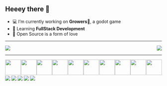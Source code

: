 ## Heeey there 👋

- 💻 I’m currently working on **Growers**🍊, a godot game 
- 📖 Learning **FullStack Development**
- 🧡 Open Source is a form of love

---

<div style="display:flex;justify-content:space-between;width:100%;">
<a href="https://github.com/Murilovsky">
  <img align="center" style="flex-shrink:1;" src="https://github-readme-stats.vercel.app/api?username=Murilovsky&hide=prs&count_private=true&show_icons=true&theme=github_dark&include_all_commits=true" />
</a>
<a href="https://github.com/Murilovsky">
  <img align="center" style="flex-shrink:1;" src="https://github-readme-stats.vercel.app/api/top-langs/?username=Murilovsky&theme=github_dark&layout=compact&hide=c,c%2B%2B,cmake&langs=8" />
</a>
</div>

---

<section style="display:flex;flex-direction:row;margin:0 auto;justify-content:space-around;">
   <img style="width:50px;height:50px;" src="https://cdn.jsdelivr.net/gh/devicons/devicon/icons/godot/godot-original-wordmark.svg" />
   <img style="width:50px;height:50px;" src="https://cdn.jsdelivr.net/gh/devicons/devicon/icons/unity/unity-original-wordmark.svg" />
   <img style="width:50px;height:50px;" src="https://cdn.jsdelivr.net/gh/devicons/devicon/icons/html5/html5-original.svg" />
   <img style="width:50px;height:50px;" src="https://cdn.jsdelivr.net/gh/devicons/devicon/icons/css3/css3-original.svg" />
   <img style="width:50px;height:50px;" src="https://cdn.jsdelivr.net/gh/devicons/devicon/icons/svelte/svelte-original.svg" />
   <img style="width:50px;height:50px;" src="https://cdn.jsdelivr.net/gh/devicons/devicon/icons/react/react-original.svg" />
   <img style="width:50px;height:50px;" src="https://cdn.jsdelivr.net/gh/devicons/devicon/icons/typescript/typescript-original.svg" />
   <img style="width:50px;height:50px;" src="https://cdn.jsdelivr.net/gh/devicons/devicon/icons/javascript/javascript-original.svg" />
   <img style="width:50px;height:50px;" src="https://cdn.jsdelivr.net/gh/devicons/devicon/icons/mysql/mysql-original-wordmark.svg" />
   <img style="width:50px;height:50px;" src="https://cdn.jsdelivr.net/gh/devicons/devicon/icons/linux/linux-original.svg" />
</section>



<section>
  <a href="mailto:murilovsky2030@gmail.com"><img align="center" src="https://img.shields.io/badge/Gmail-D14836?style=for-the-badge&logo=gmail&logoColor=white"></a>
  <a href="http://murilogama.artstation.com"><img align="center" src="https://img.shields.io/badge/blender-%23F5792A.svg?style=for-the-badge&logo=blender&logoColor=white"></a>
  <a href="https://www.linkedin.com/in/murilovsky2030/"><img align="center" src="https://img.shields.io/badge/LinkedIn-0077B5?style=for-the-badge&logo=linkedin&logoColor=white"></a>
  <a href="http://opaogamestudio.itch.io"><img align="center" src="https://img.shields.io/badge/Itch.io-FA5C5C?style=for-the-badge&logo=itchdotio&logoColor=white"></a>
  <a href="#"><img align="center" src="https://img.shields.io/badge/Fedora-294172?style=for-the-badge&logo=fedora&logoColor=white"></a>
</section>
<!--
**Murilovsky/Murilovsky** is a ✨ _special_ ✨ repository because its `README.md` (this file) appears on your GitHub profile.

Here are some ideas to get you started:



- 👯 I’m looking to collaborate on ...
- 🤔 I’m looking for help with ...
- 💬 Ask me about ...
- 📫 How to reach me: ...
- 😄 Pronouns: ...
- ⚡ Fun fact: ...
-->
